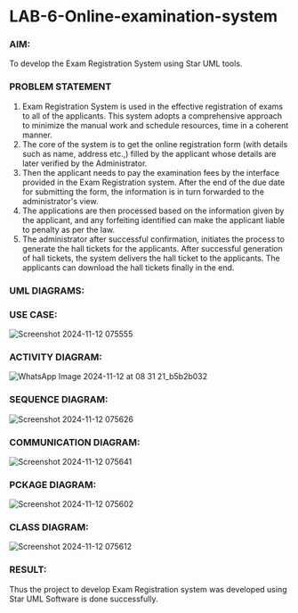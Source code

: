 # LAB-6-Online-examination-system
### AIM:
To develop the Exam Registration System using Star UML tools.
### PROBLEM STATEMENT
1. Exam Registration System is used in the effective registration of exams to all of the
applicants. This system adopts a comprehensive approach to minimize the manual work and
schedule resources, time in a coherent manner.
2. The core of the system is to get the online registration form (with details such as name,
address etc.,) filled by the applicant whose details are later verified by the Administrator.
3. Then the applicant needs to pay the examination fees by the interface provided in the
Exam Registration system. After the end of the due date for submitting the form, the
information is in turn forwarded to the administrator's view.
4. The applications are then processed based on the information given by the applicant,
and any forfeiting identified can make the applicant liable to penalty as per the law.
5. The administrator after successful confirmation, initiates the process to generate the
hall tickets for the applicants. After successful generation of hall tickets, the system delivers
the hall ticket to the applicants. The applicants can download the hall tickets finally in the end.
### UML DIAGRAMS:
### USE CASE:
![Screenshot 2024-11-12 075555](https://github.com/user-attachments/assets/144f834e-c226-4b3a-9fb2-c0f3861c21f5)

### ACTIVITY DIAGRAM:
![WhatsApp Image 2024-11-12 at 08 31 21_b5b2b032](https://github.com/user-attachments/assets/e60c1922-9846-445d-a34a-368af7803536)

### SEQUENCE DIAGRAM:
![Screenshot 2024-11-12 075626](https://github.com/user-attachments/assets/7ef449c4-71ac-4b47-9ca7-40695c18709f)


### COMMUNICATION DIAGRAM:
![Screenshot 2024-11-12 075641](https://github.com/user-attachments/assets/c2884f3f-62b8-4ecc-b622-2150b228ff09)

### PCKAGE DIAGRAM:
![Screenshot 2024-11-12 075602](https://github.com/user-attachments/assets/4cc5d466-ac1d-4d82-a68b-5de6dad4d6e6)

### CLASS DIAGRAM:
![Screenshot 2024-11-12 075612](https://github.com/user-attachments/assets/8003bd98-387e-4c77-ab39-f70aa637362f)




### RESULT:
Thus the project to develop Exam Registration system was developed using Star UML
Software is done successfully.
